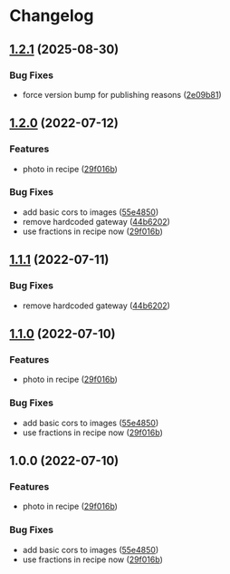 # Changelog

## [1.2.1](https://github.com/radicand/cookbookery/compare/server-faas-v1.2.0...server-faas-v1.2.1) (2025-08-30)


### Bug Fixes

* force version bump for publishing reasons ([2e09b81](https://github.com/radicand/cookbookery/commit/2e09b811ea9a8ee852f3d2add1aec737bf33fce3))

## [1.2.0](https://github.com/radicand/cookbookery/compare/server-faas-v1.1.1...server-faas-v1.2.0) (2022-07-12)


### Features

* photo in recipe ([29f016b](https://github.com/radicand/cookbookery/commit/29f016b37d6e2f88c52e2a34f90764b8e64a10ea))


### Bug Fixes

* add basic cors to images ([55e4850](https://github.com/radicand/cookbookery/commit/55e48506e00d5b1865518157d7974b0729bf0ae6))
* remove hardcoded gateway ([44b6202](https://github.com/radicand/cookbookery/commit/44b6202766581c6a2fc8a5ff02fdd0c074abbaea))
* use fractions in recipe now ([29f016b](https://github.com/radicand/cookbookery/commit/29f016b37d6e2f88c52e2a34f90764b8e64a10ea))

## [1.1.1](https://github.com/radicand/cookbookery/compare/v1.1.0...v1.1.1) (2022-07-11)


### Bug Fixes

* remove hardcoded gateway ([44b6202](https://github.com/radicand/cookbookery/commit/44b6202766581c6a2fc8a5ff02fdd0c074abbaea))

## [1.1.0](https://github.com/radicand/cookbookery/compare/v1.0.0...v1.1.0) (2022-07-10)


### Features

* photo in recipe ([29f016b](https://github.com/radicand/cookbookery/commit/29f016b37d6e2f88c52e2a34f90764b8e64a10ea))


### Bug Fixes

* add basic cors to images ([55e4850](https://github.com/radicand/cookbookery/commit/55e48506e00d5b1865518157d7974b0729bf0ae6))
* use fractions in recipe now ([29f016b](https://github.com/radicand/cookbookery/commit/29f016b37d6e2f88c52e2a34f90764b8e64a10ea))

## 1.0.0 (2022-07-10)


### Features

* photo in recipe ([29f016b](https://github.com/radicand/cookbookery/commit/29f016b37d6e2f88c52e2a34f90764b8e64a10ea))


### Bug Fixes

* add basic cors to images ([55e4850](https://github.com/radicand/cookbookery/commit/55e48506e00d5b1865518157d7974b0729bf0ae6))
* use fractions in recipe now ([29f016b](https://github.com/radicand/cookbookery/commit/29f016b37d6e2f88c52e2a34f90764b8e64a10ea))
